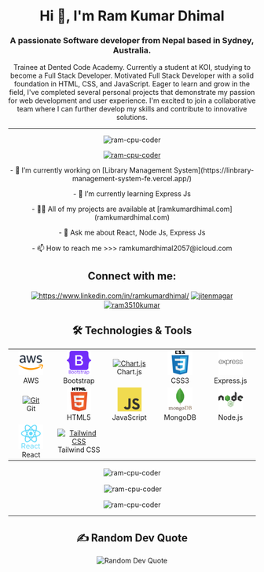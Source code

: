 <h1 align="center">Hi 👋, I'm Ram Kumar Dhimal</h1>
<h3 align="center">A passionate Software developer from Nepal based in Sydney, Australia.</h3>
<p align = "center">Trainee at Dented Code Academy.  
Currently a student at KOI, studying to become a Full Stack Developer.  
Motivated Full Stack Developer with a solid foundation in HTML, CSS, and JavaScript.  
Eager to learn and grow in the field, I've completed several personal projects that demonstrate my passion for web development and user experience.  
I'm excited to join a collaborative team where I can further develop my skills and contribute to innovative solutions.</p>

---

<p align="center"> <img src="https://komarev.com/ghpvc/?username=ram-cpu-coder&label=Profile%20views&color=0e75b6&style=flat" alt="ram-cpu-coder" /> </p>

<p align="center"> <a href="https://github.com/ryo-ma/github-profile-trophy"><img src="https://github-profile-trophy.vercel.app/?username=ram-cpu-coder" alt="ram-cpu-coder" /></a> </p>

<p align="center">- 🔭 I’m currently working on [Library Management System](https://linbrary-management-system-fe.vercel.app/)</p>

<p align="center">- 🌱 I’m currently learning Express Js</p>

<p align="center">- 👨‍💻 All of my projects are available at [ramkumardhimal.com](ramkumardhimal.com)</p>

<p align="center">- 💬 Ask me about React, Node Js, Express Js</p>

<p align="center">- 📫 How to reach me >>> ramkumardhimal2057@icloud.com</p>

<h2 align="center">Connect with me:</h2>
<p align="center">
<a align="center" href="https://linkedin.com/in/https://www.linkedin.com/in/ramkumardhimal/" target="blank"><img align="center" src="https://raw.githubusercontent.com/rahuldkjain/github-profile-readme-generator/master/src/images/icons/Social/linked-in-alt.svg" alt="https://www.linkedin.com/in/ramkumardhimal/" height="30" width="40" /></a>
<a align="center" href="https://fb.com/jitenmagar" target="blank"><img align="center" src="https://raw.githubusercontent.com/rahuldkjain/github-profile-readme-generator/master/src/images/icons/Social/facebook.svg" alt="jitenmagar" height="30" width="40" /></a>
<a align="center" href="https://instagram.com/ram3510kumar" target="blank"><img align="center" src="https://raw.githubusercontent.com/rahuldkjain/github-profile-readme-generator/master/src/images/icons/Social/instagram.svg" alt="ram3510kumar" height="30" width="40" /></a>
</p>

<h2 align="center">🛠️ Technologies & Tools</h2>

<div align="center">
  <table>
    <tr>
      <td align="center" width="100px">
        <a href="https://aws.amazon.com" target="_blank" rel="noreferrer">
          <img src="https://raw.githubusercontent.com/devicons/devicon/master/icons/amazonwebservices/amazonwebservices-original-wordmark.svg" width="50" height="50" alt="AWS"/>
        </a>
        <br/>AWS
      </td>
      <td align="center" width="100px">
        <a href="https://getbootstrap.com" target="_blank" rel="noreferrer">
          <img src="https://raw.githubusercontent.com/devicons/devicon/master/icons/bootstrap/bootstrap-plain-wordmark.svg" width="50" height="50" alt="Bootstrap"/>
        </a>
        <br/>Bootstrap
      </td>
      <td align="center" width="100px">
        <a href="https://www.chartjs.org" target="_blank" rel="noreferrer">
          <img src="https://www.chartjs.org/media/logo-title.svg" width="50" height="50" alt="Chart.js"/>
        </a>
        <br/>Chart.js
      </td>
      <td align="center" width="100px">
        <a href="https://www.w3schools.com/css/" target="_blank" rel="noreferrer">
          <img src="https://raw.githubusercontent.com/devicons/devicon/master/icons/css3/css3-original-wordmark.svg" width="50" height="50" alt="CSS3"/>
        </a>
        <br/>CSS3
      </td>
      <td align="center" width="100px">
        <a href="https://expressjs.com" target="_blank" rel="noreferrer">
          <img src="https://raw.githubusercontent.com/devicons/devicon/master/icons/express/express-original-wordmark.svg" width="50" height="50" alt="Express.js"/>
        </a>
        <br/>Express.js
      </td>
    </tr>
    <tr>
      <td align="center" width="100px">
        <a href="https://git-scm.com/" target="_blank" rel="noreferrer">
          <img src="https://www.vectorlogo.zone/logos/git-scm/git-scm-icon.svg" width="50" height="50" alt="Git"/>
        </a>
        <br/>Git
      </td>
      <td align="center" width="100px">
        <a href="https://www.w3.org/html/" target="_blank" rel="noreferrer">
          <img src="https://raw.githubusercontent.com/devicons/devicon/master/icons/html5/html5-original-wordmark.svg" width="50" height="50" alt="HTML5"/>
        </a>
        <br/>HTML5
      </td>
      <td align="center" width="100px">
        <a href="https://developer.mozilla.org/en-US/docs/Web/JavaScript" target="_blank" rel="noreferrer">
          <img src="https://raw.githubusercontent.com/devicons/devicon/master/icons/javascript/javascript-original.svg" width="50" height="50" alt="JavaScript"/>
        </a>
        <br/>JavaScript
      </td>
      <td align="center" width="100px">
        <a href="https://www.mongodb.com/" target="_blank" rel="noreferrer">
          <img src="https://raw.githubusercontent.com/devicons/devicon/master/icons/mongodb/mongodb-original-wordmark.svg" width="50" height="50" alt="MongoDB"/>
        </a>
        <br/>MongoDB
      </td>
      <td align="center" width="100px">
        <a href="https://nodejs.org" target="_blank" rel="noreferrer">
          <img src="https://raw.githubusercontent.com/devicons/devicon/master/icons/nodejs/nodejs-original-wordmark.svg" width="50" height="50" alt="Node.js"/>
        </a>
        <br/>Node.js
      </td>
    </tr>
    <tr>
      <td align="center" width="100px">
        <a href="https://reactjs.org/" target="_blank" rel="noreferrer">
          <img src="https://raw.githubusercontent.com/devicons/devicon/master/icons/react/react-original-wordmark.svg" width="50" height="50" alt="React"/>
        </a>
        <br/>React
      </td>
      <td align="center" width="100px">
        <a href="https://tailwindcss.com/" target="_blank" rel="noreferrer">
          <img src="https://www.vectorlogo.zone/logos/tailwindcss/tailwindcss-icon.svg" width="50" height="50" alt="Tailwind CSS"/>
        </a>
        <br/>Tailwind CSS
      </td>
    </tr>
  </table>
</div>


<p align="center"><img align="center" src="https://github-readme-stats.vercel.app/api/top-langs?username=ram-cpu-coder&show_icons=true&locale=en&layout=compact" alt="ram-cpu-coder" /></p>

<p align="center">&nbsp;<img align="center" src="https://github-readme-stats.vercel.app/api?username=ram-cpu-coder&show_icons=true&locale=en" alt="ram-cpu-coder" /></p>

<p align="center"><img align="center" src="https://github-readme-streak-stats.herokuapp.com/?user=ram-cpu-coder&" alt="ram-cpu-coder" /></p>


---

<h2 align ="center">✍️ Random Dev Quote</h2>
<p align="center">
  <img src="https://quotes-github-readme.vercel.app/api?type=horizontal&theme=radical" alt="Random Dev Quote" />
</p>



